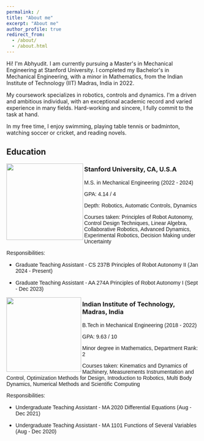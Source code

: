 ```yaml
---
permalink: /
title: "About me"
excerpt: "About me"
author_profile: true
redirect_from: 
  - /about/
  - /about.html
---
```


Hi! I'm Abhyudit. I am currently pursuing a Master's in Mechanical Engineering at Stanford University. I completed my Bachelor's in Mechanical Engineering, with a minor in Mathematics, from the Indian Institute of Technology (IIT) Madras, India in 2022.

My coursework specializes in robotics, controls and dynamics. I'm a driven and ambitious individual, with an exceptional academic record and varied experience in many fields. Hard-working and sincere, I fully commit to the task at hand.

In my free time, I enjoy swimming, playing table tennis or badminton, watching soccer or cricket, and reading novels.

Education
------
<img align="left" width="200" src="https://i.imgur.com/iHeYrNX.png" />

### Stanford University, CA, U.S.A

<span style="font-family: 'Arial';"> M.S. in Mechanical Engineering (2022 - 2024) </span>

<span style="font-family: 'Arial';"> GPA: 4.14 / 4 </span>

<span style="font-family: 'Arial';"> Depth: Robotics, Automatic Controls, Dynamics </span>

<span style="font-family: 'Arial';"> Courses taken: Principles of Robot Autonomy, Control Design Techniques, Linear Algebra, Collaborative Robotics, Advanced Dynamics, Experimental Robotics, Decision Making under Uncertainty </span>

<span style="font-family: 'Arial';"> Responsibilities: </span>

* <span style="font-family: 'Arial';"> Graduate Teaching Assistant - CS 237B Principles of Robot Autonomy II (Jan 2024 - Present) </span>

* <span style="font-family: 'Arial';"> Graduate Teaching Assistant - AA 274A Principles of Robot Autonomy I (Sept - Dec 2023) </span>

<img align="left" width="195" src="https://i.imgur.com/W9EC8n6.png" />

### Indian Institute of Technology, Madras, India

<span style="font-family: 'Arial';"> B.Tech in Mechanical Engineering (2018 - 2022) </span>

<span style="font-family: 'Arial';"> GPA: 9.63 / 10 </span>

<span style="font-family: 'Arial';"> Minor degree in Mathematics, Department Rank: 2 </span>

<span style="font-family: 'Arial';"> Courses taken: Kinematics and Dynamics of Machinery, Measurements Instrumentation and Control, Optimization Methods for Design, Introduction to Robotics, Multi Body Dynamics, Numerical Methods and Scientific Computing </span>

<span style="font-family: 'Arial';"> Responsibilities: </span>

* <span style="font-family: 'Arial';"> Undergraduate Teaching Assistant - MA 2020 Differential Equations (Aug - Dec 2021) </span>
 
* <span style="font-family: 'Arial';"> Undergraduate Teaching Assistant - MA 1101 Functions of Several Variables (Aug - Dec 2020) </span>
